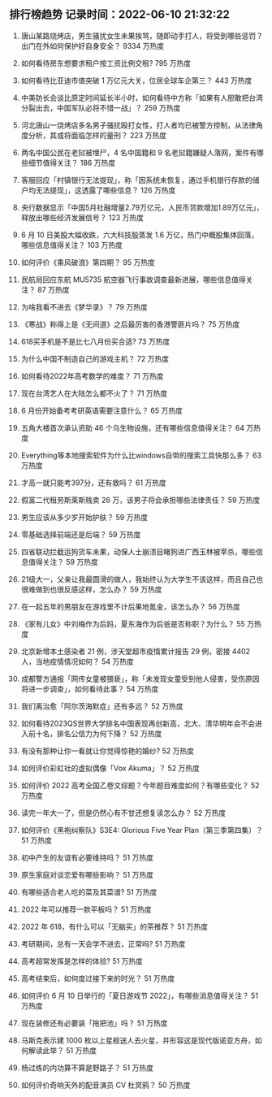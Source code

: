 
## 排行榜趋势 记录时间：2022-06-10 21:32:22
  
  1. 唐山某路烧烤店，男生骚扰女生未果挨骂，随即动手打人，将受到哪些惩罚？出门在外如何保护好自身安全？ 9334 万热度
    
  2. 如何看待房东想要求租户按工资比例交租? 795 万热度
    
  3. 如何看待比亚迪市值突破 1 万亿元大关，位居全球车企第三？ 443 万热度
    
  4. 中美防长会谈比原定时间延长半小时，如何看待中方称「如果有人胆敢把台湾分裂出去，中国军队必将不惜一战」？ 259 万热度
    
  5. 河北唐山一烧烤店多名男子骚扰殴打女性，打人者均已被警方控制，从法律角度分析，其或将面临怎样的量刑？ 223 万热度
    
  6. 两名中国公民在老挝被埋尸，4 名中国籍和 9 名老挝籍嫌疑人落网，案件有哪些细节值得关注？ 186 万热度
    
  7. 客服回应「村镇银行无法提现」，称「因系统未恢复，通过手机银行存款的储户均无法提现」，这透露了哪些信息？ 126 万热度
    
  8. 央行数据显示「中国5月社融增量2.79万亿元，人民币贷款增加1.89万亿元」，释放出哪些经济发展信号？ 123 万热度
    
  9. 6 月 10 日美股大幅收跌，六大科技股蒸发 1.6 万亿，热门中概股集体回落，哪些信息值得关注？ 103 万热度
    
  10. 如何评价《乘风破浪》第四期？ 95 万热度
    
  11. 民航局回应东航 MU5735 航空器飞行事故调查最新进展，哪些信息值得关注？ 87 万热度
    
  12. 为啥我看不进去《梦华录》？ 79 万热度
    
  13. 《寒战》称得上是《无间道》之后最厉害的香港警匪片吗？ 75 万热度
    
  14. 618买手机是不是比七八月份买合适? 73 万热度
    
  15. 为什么中国不制造自己的游戏主机？ 72 万热度
    
  16. 如何看待2022年高考数学的难度？ 71 万热度
    
  17. 现在台湾艺人在大陆怎么都不火了？ 71 万热度
    
  18. 6 月份开始备考考研英语需要注意什么？ 65 万热度
    
  19. 五角大楼首次承认资助 46 个乌生物设施，还有哪些信息值得关注？ 64 万热度
    
  20. Everything等本地搜索软件为什么比windows自带的搜索工具快那么多？ 63 万热度
    
  21. 才高一就只能考397分，还有救吗？ 61 万热度
    
  22. 假富二代租劳斯莱斯贱卖 26 万，该男子将会承担哪些法律责任？ 59 万热度
    
  23. 男生应该从多少岁开始护肤？ 59 万热度
    
  24. 零基础选择前端还是后端？ 59 万热度
    
  25. 四省联动拦截运狗货车未果，动保人士崩溃目睹狗进广西玉林被宰杀，哪些信息值得关注？ 59 万热度
    
  26. 21级大一，父亲让我最圆滑的做人，我始终认为大学生不该这样，而且自己也很难做到也很反感这样，怎么办？ 59 万热度
    
  27. 在一起五年的男朋友在游戏里不计后果地氪金，该怎么办？ 56 万热度
    
  28. 《家有儿女》中刘梅作为后妈，夏东海作为后爸是否称职？为什么？ 55 万热度
    
  29. 北京新增本土感染者 21 例，涉天堂超市疫情累计报告 29 例，密接 4402 人，当地疫情情况如何？ 54 万热度
    
  30. 成都警方通报「网传女童被猥亵」，称「未发现女童受到他人侵害，受伤原因将进一步调查」，如何看待此事？ 54 万热度
    
  31. 我们离治愈「阿尔茨海默症」还有多远？ 52 万热度
    
  32. 如何看待2023QS世界大学排名中国表现再创新高，北大、清华明年会不会进入前十名，排名公信力为何下降？ 52 万热度
    
  33. 有没有那种让你一看就让你觉得惊艳的婚纱? 52 万热度
    
  34. 如何评价彩虹社的虚拟偶像「Vox Akuma」？ 52 万热度
    
  35. 如何评价 2022 高考全国乙卷文综题？今年题目难度如何？有哪些变化？ 52 万热度
    
  36. 读完一年大一了，但是仍然心有不甘还想复读怎么办？ 52 万热度
    
  37. 如何评价《黑袍纠察队》S3E4: Glorious Five Year Plan（第三季第四集）？ 51 万热度
    
  38. 初中产生的友谊有必要维持吗？ 51 万热度
    
  39. 原生家庭对谈恋爱有哪些影响？ 51 万热度
    
  40. 有哪些适合老人吃的菜及其菜谱? 51 万热度
    
  41. 2022 年可以推荐一款平板吗？ 51 万热度
    
  42. 2022 年 618，有什么可以「无脑买」的茶推荐？ 51 万热度
    
  43. 考研期间，总有一天会学不进去，正常吗? 51 万热度
    
  44. 高考超常发挥是怎样的体验? 51 万热度
    
  45. 高考结束后，如何度过接下来的时光？ 51 万热度
    
  46. 如何评价 6 月 10 日举行的「夏日游戏节 2022」，有哪些消息值得关注？ 51 万热度
    
  47. 现在装修还有必要装「拖把池」吗？ 51 万热度
    
  48. 马斯克表示建 1000 枚以上星舰送人去火星，并形容这是现代版诺亚方舟，如何解读此举？ 51 万热度
    
  49. 杨过练的内功算不算是野路子？ 51 万热度
    
  50. 如何评价奇响天外的配音演员 CV 杜冥鸦？ 50 万热度
    